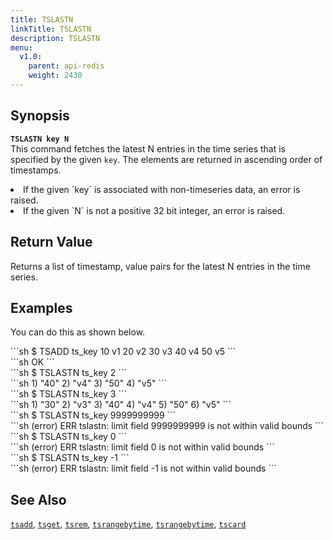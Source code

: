 ```yaml
---
title: TSLASTN
linkTitle: TSLASTN
description: TSLASTN
menu:
  v1.0:
    parent: api-redis
    weight: 2430
---
```


## Synopsis
<b>`TSLASTN key N`</b><br>
This command fetches the latest N entries in the time series that is specified by the given `key`.
The elements are returned in ascending order of timestamps.

<li>If the given `key` is associated with non-timeseries data, an error is raised.</li>
<li>If the given `N` is not a positive 32 bit integer, an error is raised.</li>

## Return Value
Returns a list of timestamp, value pairs for the latest N entries in the time series.

## Examples

You can do this as shown below.
<div class='copy separator-dollar'>
```sh
$ TSADD ts_key 10 v1 20 v2 30 v3 40 v4 50 v5
```
</div>
```sh
OK
```
<div class='copy separator-dollar'>
```sh
$ TSLASTN ts_key 2
```
</div>
```sh
1) "40"
2) "v4"
3) "50"
4) "v5"
```
<div class='copy separator-dollar'>
```sh
$ TSLASTN ts_key 3
```
</div>
```sh
1) "30"
2) "v3"
3) "40"
4) "v4"
5) "50"
6) "v5"
```
<div class='copy separator-dollar'>
```sh
$ TSLASTN ts_key 9999999999
```
</div>
```sh
(error) ERR tslastn: limit field 9999999999 is not within valid bounds
```
<div class='copy separator-dollar'>
```sh
$ TSLASTN ts_key 0
```
</div>
```sh
(error) ERR tslastn: limit field 0 is not within valid bounds
```
<div class='copy separator-dollar'>
```sh
$ TSLASTN ts_key -1
```
</div>
```sh
(error) ERR tslastn: limit field -1 is not within valid bounds
```

## See Also
[`tsadd`](../tsadd/), [`tsget`](../tsget/), [`tsrem`](../tsrem/),
[`tsrangebytime`](../tsrangebytime), [`tsrangebytime`](../tsrangebytime), [`tscard`](../tscard)
